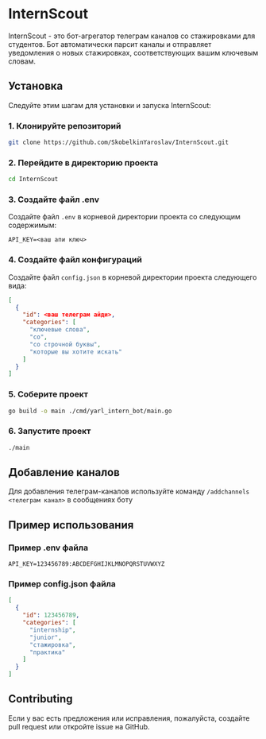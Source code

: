 
# InternScout

InternScout - это бот-агрегатор телеграм каналов со стажировками для студентов. Бот автоматически парсит каналы и отправляет уведомления о новых стажировках, соответствующих вашим ключевым словам.

## Установка

Следуйте этим шагам для установки и запуска InternScout:

### 1. Клонируйте репозиторий

```sh
git clone https://github.com/SkobelkinYaroslav/InternScout.git
```

### 2. Перейдите в директорию проекта

```sh
cd InternScout
```

### 3. Создайте файл .env

Создайте файл `.env` в корневой директории проекта со следующим содержимым:

```
API_KEY=<ваш апи ключ>
```

### 4. Создайте файл конфигураций

Создайте файл `config.json` в корневой директории проекта следующего вида:

```json
[
  {
    "id": <ваш телеграм айди>,
    "categories": [
      "ключевые слова",
      "со",
      "со строчной буквы",
      "которые вы хотите искать"
    ]
  }
]
```

### 5. Соберите проект

```sh
go build -o main ./cmd/yarl_intern_bot/main.go
```

### 6. Запустите проект

```sh
./main
```

## Добавление каналов

Для добавления телеграм-каналов используйте команду ```/addchannels <телеграм канал>``` в сообщениях боту

## Пример использования

### Пример .env файла

```
API_KEY=123456789:ABCDEFGHIJKLMNOPQRSTUVWXYZ
```

### Пример config.json файла

```json
[
  {
    "id": 123456789,
    "categories": [
      "internship",
      "junior",
      "стажировка",
      "практика"
    ]
  }
]
```

## Contributing

Если у вас есть предложения или исправления, пожалуйста, создайте pull request или откройте issue на GitHub.

